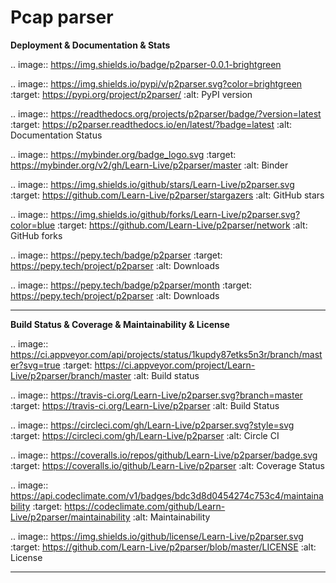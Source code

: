 Pcap parser
===============================

**Deployment & Documentation & Stats**

.. image:: https://img.shields.io/badge/p2parser-0.0.1-brightgreen

.. image:: https://img.shields.io/pypi/v/p2parser.svg?color=brightgreen
   :target: https://pypi.org/project/p2parser/
   :alt: PyPI version


.. image:: https://readthedocs.org/projects/p2parser/badge/?version=latest
   :target: https://p2parser.readthedocs.io/en/latest/?badge=latest
   :alt: Documentation Status


.. image:: https://mybinder.org/badge_logo.svg
   :target: https://mybinder.org/v2/gh/Learn-Live/p2parser/master
   :alt: Binder


.. image:: https://img.shields.io/github/stars/Learn-Live/p2parser.svg
   :target: https://github.com/Learn-Live/p2parser/stargazers
   :alt: GitHub stars


.. image:: https://img.shields.io/github/forks/Learn-Live/p2parser.svg?color=blue
   :target: https://github.com/Learn-Live/p2parser/network
   :alt: GitHub forks


.. image:: https://pepy.tech/badge/p2parser
   :target: https://pepy.tech/project/p2parser
   :alt: Downloads


.. image:: https://pepy.tech/badge/p2parser/month
   :target: https://pepy.tech/project/p2parser
   :alt: Downloads

-----

**Build Status & Coverage & Maintainability & License**


.. image:: https://ci.appveyor.com/api/projects/status/1kupdy87etks5n3r/branch/master?svg=true
   :target: https://ci.appveyor.com/project/Learn-Live/p2parser/branch/master
   :alt: Build status


.. image:: https://travis-ci.org/Learn-Live/p2parser.svg?branch=master
   :target: https://travis-ci.org/Learn-Live/p2parser
   :alt: Build Status


.. image:: https://circleci.com/gh/Learn-Live/p2parser.svg?style=svg
   :target: https://circleci.com/gh/Learn-Live/p2parser
   :alt: Circle CI


.. image:: https://coveralls.io/repos/github/Learn-Live/p2parser/badge.svg
   :target: https://coveralls.io/github/Learn-Live/p2parser
   :alt: Coverage Status


.. image:: https://api.codeclimate.com/v1/badges/bdc3d8d0454274c753c4/maintainability
   :target: https://codeclimate.com/github/Learn-Live/p2parser/maintainability
   :alt: Maintainability


.. image:: https://img.shields.io/github/license/Learn-Live/p2parser.svg
   :target: https://github.com/Learn-Live/p2parser/blob/master/LICENSE
   :alt: License


-----